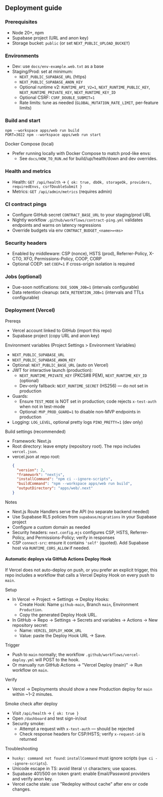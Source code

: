 ## Deployment guide

### Prerequisites
- Node 20+, npm
- Supabase project (URL and anon key)
- Storage bucket: `public` (or set `NEXT_PUBLIC_UPLOAD_BUCKET`)

### Environments
- Dev: use `docs/env-example.web.txt` as a base
- Staging/Prod: set at minimum:
  - `NEXT_PUBLIC_SUPABASE_URL` (https)
  - `NEXT_PUBLIC_SUPABASE_ANON_KEY`
  - Optional runtime v2: `RUNTIME_API_V2=1`, `NEXT_RUNTIME_PUBLIC_KEY`, `NEXT_RUNTIME_PRIVATE_KEY`, `NEXT_RUNTIME_KEY_ID`
  - Optional CSRF: `CSRF_DOUBLE_SUBMIT=1`
  - Rate limits: tune as needed (`GLOBAL_MUTATION_RATE_LIMIT`, per-feature limits)

### Build and start
```
npm --workspace apps/web run build
PORT=3022 npm --workspace apps/web run start
```

Docker Compose (local)
- Prefer running locally with Docker Compose to match prod-like envs:
  - See `docs/HOW_TO_RUN.md` for build/up/health/down and dev overrides.

### Health and metrics
- Health: `GET /api/health` → `{ ok: true, dbOk, storageOk, providers, requiredEnvs, csrfDoubleSubmit }`
- Metrics: `GET /api/admin/metrics` (requires admin)

### CI contract pings
- Configure GitHub secret `CONTRACT_BASE_URL` to your staging/prod URL
- Nightly workflow `.github/workflows/contract-ping.yml` validates endpoints and warns on latency regressions
- Override budgets via env `CONTRACT_BUDGET_<name>=<ms>`

### Security headers
- Enabled by middleware: CSP (nonce), HSTS (prod), Referrer-Policy, X-CTO, XFO, Permissions-Policy, COOP, CORP
- Optional COEP: set `COEP=1` if cross-origin isolation is required

### Jobs (optional)
- Due-soon notifications: `DUE_SOON_JOB=1` (intervals configurable)
- Data retention cleanup: `DATA_RETENTION_JOB=1` (intervals and TTLs configurable)

### Deployment (Vercel)

Prereqs
- Vercel account linked to GitHub (import this repo)
- Supabase project (copy URL and anon key)

Environment variables (Project Settings > Environment Variables)
- `NEXT_PUBLIC_SUPABASE_URL`
- `NEXT_PUBLIC_SUPABASE_ANON_KEY`
- Optional: `NEXT_PUBLIC_BASE_URL` (auto on Vercel)
- JWT for interactive launch (production):
  - `NEXT_RUNTIME_PRIVATE_KEY` (PKCS#8 PEM), `NEXT_RUNTIME_KEY_ID` (optional)
  - Dev-only fallback: `NEXT_RUNTIME_SECRET` (HS256) — do not set in production
- Guards:
  - Ensure `TEST_MODE` is NOT set in production; code rejects `x-test-auth` when not in test-mode
  - Optional: `MVP_PROD_GUARD=1` to disable non-MVP endpoints in production
 - Logging: `LOG_LEVEL`, optional pretty logs `PINO_PRETTY=1` (dev only)

Build settings (recommended)
- Framework: Next.js
- Root directory: leave empty (repository root). The repo includes `vercel.json`.
- vercel.json at repo root:
  ```json
  {
    "version": 2,
    "framework": "nextjs",
    "installCommand": "npm ci --ignore-scripts",
    "buildCommand": "npm --workspace apps/web run build",
    "outputDirectory": "apps/web/.next"
  }
  ```

Notes
- Next.js Route Handlers serve the API (no separate backend needed)
- Use Supabase RLS policies from `supabase/migrations` in your Supabase project
- Configure a custom domain as needed
- Security headers: `next.config.mjs` configures CSP, HSTS, Referrer-Policy, and Permissions-Policy; verify in responses
 - CSP `connect-src`: ensure it contains `'self'` (quoted). Add Supabase host via `RUNTIME_CORS_ALLOW` if needed.

#### Automatic deploys via GitHub Actions Deploy Hook

If Vercel does not auto-deploy on push, or you prefer an explicit trigger, this repo includes a workflow that calls a Vercel Deploy Hook on every push to `main`.

Setup
- In Vercel → Project → Settings → Deploy Hooks:
  - Create Hook: Name `github-main`, Branch `main`, Environment `Production`.
  - Copy the generated Deploy Hook URL.
- In GitHub → Repo → Settings → Secrets and variables → Actions → New repository secret:
  - Name: `VERCEL_DEPLOY_HOOK_URL`
  - Value: paste the Deploy Hook URL → Save.

Trigger
- Push to `main` normally; the workflow `.github/workflows/vercel-deploy.yml` will POST to the hook.
- Or manually run GitHub Actions → "Vercel Deploy (main)" → Run workflow on `main`.

Verify
- Vercel → Deployments should show a new Production deploy for `main` within ~1–2 minutes.

Smoke check after deploy
- Visit `/api/health` -> `{ ok: true }`
- Open `/dashboard` and test sign-in/out
- Security smoke:
  - Attempt a request with `x-test-auth` — should be rejected
  - Check response headers for CSP/HSTS; verify `x-request-id` is returned

Troubleshooting
- `husky: command not found`: `installCommand` must ignore scripts (`npm ci --ignore-scripts`).
- Unicode escape in TS: avoid literal `\t` characters; use spaces.
- Supabase 401/500 on token grant: enable Email/Password providers and verify anon key.
- Vercel cache stale: use "Redeploy without cache" after env or code changes.


